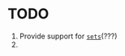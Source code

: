 TODO
====

1. Provide support for [`sets`](https://developer.mozilla.org/en-US/docs/Web/JavaScript/Reference/Global_Objects/Set)(???)
2. 
